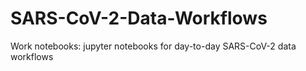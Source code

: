 # SARS-CoV-2-Data-Workflows
Work notebooks: jupyter notebooks for day-to-day SARS-CoV-2 data workflows 
